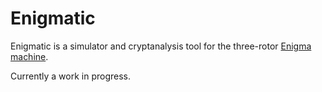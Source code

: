 Enigmatic
=========

Enigmatic is a simulator and cryptanalysis tool for the three-rotor [Enigma machine](https://en.wikipedia.org/wiki/Enigma_machine).

Currently a work in progress.
